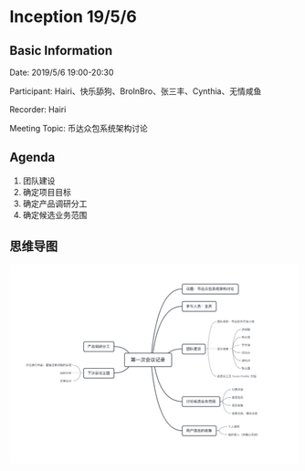 # Inception 19/5/6

## Basic Information

Date: 2019/5/6 19:00-20:30

Participant: Hairi、快乐舔狗、BroInBro、张三丰、Cynthia、无情咸鱼

Recorder: Hairi

Meeting Topic: 币达众包系统架构讨论

## Agenda

1. 团队建设
2. 确定项目目标
3. 确定产品调研分工
4. 确定候选业务范围

## 思维导图

![MindGraph](../../assets/design/meetingrecord01.png)